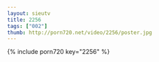 ```yaml
--- 
layout: sieutv
title: 2256
tags: ["002"]
thumb: http://porn720.net/video/2256/poster.jpg
---
```

{% include porn720 key="2256" %} 
